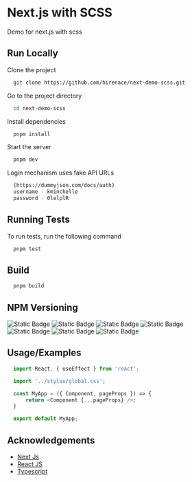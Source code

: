 
# Next.js with SCSS

Demo for next.js with scss

## Run Locally

Clone the project

```bash
  git clone https://github.com/hirenace/next-demo-scss.git
```

Go to the project directory

```bash
  cd next-demo-scss
```

Install dependencies

```bash
  pnpm install
```

Start the server

```bash
  pnpm dev
```

Login mechanism uses fake API URLs 
```bash
  (https://dummyjson.com/docs/auth)
  username - kminchelle
  password - 0lelplR
```

## Running Tests

To run tests, run the following command

```bash
  pnpm test
```


## Build

```bash
  pnpm build
```


## NPM Versioning

![Static Badge](https://img.shields.io/badge/node-v20.8.0-green?link=https%3A%2F%2Fnodejs.org%2Fen%2Fdownload) ![Static Badge](https://img.shields.io/badge/pnpm-v8_13_1-vintage?link=https%3A%2F%2Fwww.npmjs.com%2Fpackage%2Fpnpm%2Fv%2F8.13.1) ![Static Badge](https://img.shields.io/badge/npm-v10_1_0-gold?link=https%3A%2F%2Fwww.npmjs.com%2Fpackage%2Fnpm%2Fv%2F10.1.0) ![Static Badge](https://img.shields.io/badge/react-v19_2_0-blue?link=https%3A%2F%2Fwww.npmjs.com%2Fpackage%2Freact%2Fv%2F18.2.0) ![Static Badge](https://img.shields.io/badge/next-v14_0_4-red?link=https%3A%2F%2Fwww.npmjs.com%2Fpackage%2Fnext%2Fv%2F14.0.4) ![Static Badge](https://img.shields.io/badge/tailwindcss-v3_3_7-purple?link=https%3A%2F%2Fwww.npmjs.com%2Fpackage%2Ftailwindcss%2Fv%2F3.3.7) ![Static Badge](https://img.shields.io/badge/postcss-v8_4_32-pink?link=https%3A%2F%2Fwww.npmjs.com%2Fpackage%2Fpostcss%2Fv%2F8.4.32)

## Usage/Examples

```javascript
  import React, { useEffect } from 'react';

  import '../styles/global.css';

  const MyApp = ({ Component, pageProps }) => {
      return <Component {...pageProps} />;
  }

  export default MyApp;

```


## Acknowledgements

 - [Next Js](https://nextjs.org/docs)
 - [React JS](https://react.dev/learn)
 - [Typescript](https://www.typescriptlang.org/docs/)
